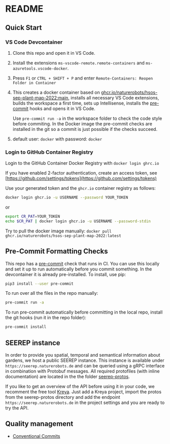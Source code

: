 # README

## Quick Start

### VS Code Devcontainer

1. Clone this repo and open it in VS Code.
2. Install the extensions `ms-vscode-remote.remote-containers` and `ms-azuretools.vscode-docker`.
3. Press `F1` or `CTRL + SHIFT + P` and enter `Remote-Containers: Reopen Folder in Container`
4. This creates a docker container based on
   [ghcr.io/naturerobots/hsos-sep-plant-map-2022:main](https://github.com/naturerobots/HSOS-SEP-PlantMap-2022/pkgs/container/hsos-sep-plant-map-2022),
   installs all necessary VS Code extensions, builds the workspace a first time, sets up
   Intellisense, installs the [pre-commit](#precommit) hooks and opens it in VS Code.

   Use `pre-commit run -a` in the workspace folder to check the code style before commiting. In the Docker image the
   pre-commit checks are installed in the git so a commit is just possible if the checks succeed.

5. default user: `docker` with password: `docker`

### Login to GitHub Container Registry

Login to the GitHub Container Docker Registry with `docker login ghrc.io`

If you have enabled 2-factor authentication, create an access token, see [https://github.com/settings/tokens](https://github.com/settings/tokens)

Use your generated token and the `ghcr.io` container registry as follows:

```bash
docker login ghcr.io -u USERNAME --password YOUR_TOKEN
```

or

```bash
export CR_PAT=YOUR_TOKEN
echo $CR_PAT | docker login ghcr.io -u USERNAME --password-stdin
```

Try to pull the docker image manually: `docker pull ghcr.io/naturerobots/hsos-sep-plant-map-2022:latest`

## Pre-Commit Formatting Checks

This repo has a [pre-commit](https://pre-commit.com/) check that runs in CI. You can use this locally and set it up to
run automatically before you commit something. In the devcontainer it is already pre-installed. To install, use pip:

```bash
pip3 install --user pre-commit
```

To run over all the files in the repo manually:

```bash
pre-commit run -a
```

To run pre-commit automatically before committing in the local repo, install the git hooks (run it in the repo folder):

```bash
pre-commit install
```

## SEEREP instance

In order to provide you spatial, temporal and semantical information about gardens, we host a public SEEREP instance.
This instance is available under `https://seerep.naturerobots.de` and can be queried using a gRPC interface in
combination with Protobuf messages. All required protofiles (with inline documentation) are located in the the folder
[seerep-protos](seerep-protos).

If you like to get an overview of the API before using it in your code, we recomment the free tool [Kreya](https://kreya.app/).
Just add a Kreya project, import the protos from the seerep-protos directory and add the endpoint `https://seerep.naturerobots.de`
in the project settings and you are ready to try the API.

## Quality management

- [Conventional Commits](https://www.conventionalcommits.org/en/v1.0.0/)
